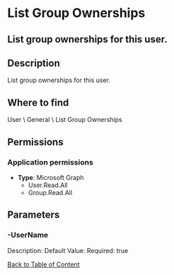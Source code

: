# List Group Ownerships

## List group ownerships for this user.

## Description
List group ownerships for this user.

## Where to find
User \ General \ List Group Ownerships

## Permissions
### Application permissions
- **Type**: Microsoft Graph
  - User.Read.All
  - Group.Read.All


## Parameters
### -UserName
Description: 
Default Value: 
Required: true


[Back to Table of Content](../../../README.md)

